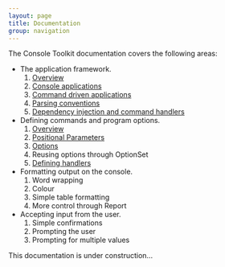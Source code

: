 ```yaml
---
layout: page
title: Documentation
group: navigation
---
```


The Console Toolkit documentation covers the following areas:


* The application framework.
	1. [Overview](frameworkoverview.html)
	2. [Console applications](consoleapps.html)
	2. [Command driven applications](commandapps.html)
	3. [Parsing conventions](parsingconventions.html)
	4. [Dependency injection and command handlers](DependencyInjection.html) 
* Defining commands and program options.
	1. [Overview](commandoverview.html)
	2. [Positional Parameters](positionalParameters.html)
	3. [Options](options.html)
	4. Reusing options through OptionSet
	5. [Defining handlers](defininghandlers.html) 
* Formatting output on the console.
	1. Word wrapping
	2. Colour
	2. Simple table formatting
	3. More control through Report<T>
* Accepting input from the user.
	1. Simple confirmations
	2. Prompting the user
	3. Prompting for multiple values

This documentation is under construction...
